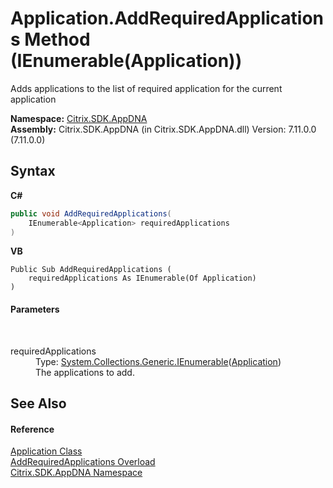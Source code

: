 # Application.AddRequiredApplications Method (IEnumerable(Application))
 

Adds applications to the list of required application for the current application

**Namespace:**&nbsp;[Citrix.SDK.AppDNA](index.md)<br />**Assembly:**&nbsp;Citrix.SDK.AppDNA (in Citrix.SDK.AppDNA.dll) Version: 7.11.0.0 (7.11.0.0)

## Syntax

**C#**
```csharp
public void AddRequiredApplications(
	IEnumerable<Application> requiredApplications
)
```

**VB**
```vbnet
Public Sub AddRequiredApplications ( 
	requiredApplications As IEnumerable(Of Application)
)
```


#### Parameters
&nbsp;<dl><dt>requiredApplications</dt><dd>Type: <a href="http://msdn2.microsoft.com/en-us/library/9eekhta0" target="_blank">System.Collections.Generic.IEnumerable</a>(<a href="1779bfff-4b29-0f26-8a09-10acdd530bbc">Application</a>)<br />The applications to add.</dd></dl>

## See Also


#### Reference
<a href="1779bfff-4b29-0f26-8a09-10acdd530bbc">Application Class</a><br /><a href="bc878216-b762-93fd-4c25-712a4c3a3085">AddRequiredApplications Overload</a><br /><a href="fe2d265b-410b-8b11-1eb4-a790e0b062bf">Citrix.SDK.AppDNA Namespace</a><br />